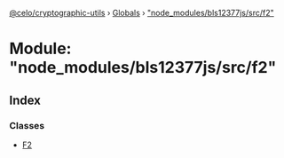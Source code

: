 [@celo/cryptographic-utils](../README.md) › [Globals](../globals.md) › ["node_modules/bls12377js/src/f2"](_node_modules_bls12377js_src_f2_.md)

# Module: "node_modules/bls12377js/src/f2"

## Index

### Classes

* [F2](../classes/_node_modules_bls12377js_src_f2_.f2.md)
